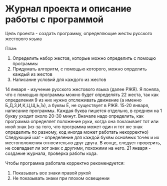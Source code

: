 # Журнал проекта и описание работы с программой
Цель проекта - создать программу, определяющие жесты русского жестового языка 

План:

1. Определить набор жестов, которые можно определить с помощю программы
2. Придумать алгоритм, с помощью которого, можно опрделить каждый из жестов
3. Написание условий для каждого из жестов

14 января - изучение русского жестового языка (далее РЖЯ). Я поняла, что с помощью программы можно будет определять 22 жеста, так как определения 9 из них нужно отслеживать движение (а именно Б,Д,З,И,К,Ц,Щ,Ь,Ъ), а буквы Ё, не существует в РЖЯ. 
15-20 января, написание программы. Каждая буква пишется отдельно, в среднем на 1 букву уходит около 20-30 минут.
Вначале надо определить, как программа определяет положение руки, когда она показывает тот или иной знак (из-за того, что программа может один и тот же знак определить по разному, код иногда может работать некорректно)
Следующий шаг - определение для каждой буквы основных точек и их местоположения относительно друг друга.
В конце, следует проверить, не совпадает ли эот знак с другими, похожими на него.
21 января - создание журнала, проверка работы кода.

Чтобы программа работала корректно рекомендуется:
1. Показывать все знаки правой рукой
2. Не показывать знаки при плохом освещении



